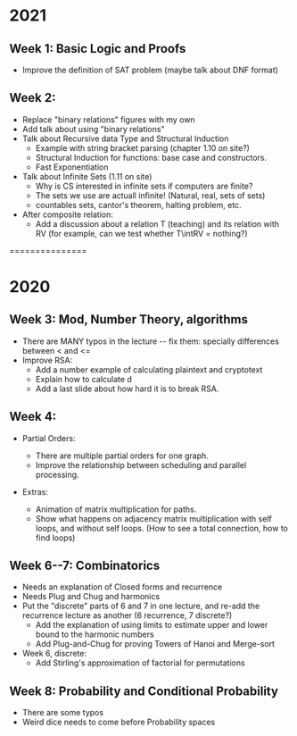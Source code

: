 # 2021
## Week 1: Basic Logic and Proofs
- Improve the definition of SAT problem (maybe talk about DNF format)

## Week 2:
- Replace "binary relations" figures with my own
- Add talk about using "binary relations"
- Talk about Recursive data Type and Structural Induction
  - Example with string bracket parsing (chapter 1.10 on site?)
  - Structural Induction for functions: base case and constructors.
  - Fast Exponentiation
- Talk about Infinite Sets (1.11 on site)
  - Why is CS interested in infinite sets if computers are finite?
  - The sets we use are actuall infinite! (Natural, real, sets of sets)
  - countables sets, cantor's theorem, halting problem, etc.
- After composite relation:
  - Add a discussion about a relation T (teaching) and its relation with
    RV (for example, can we test whether T\intRV = nothing?)


===============

# 2020


## Week 3: Mod, Number Theory, algorithms
- There are MANY typos in the lecture -- fix them: specially differences between < and <=
- Improve RSA:
  - Add a number example of calculating plaintext and cryptotext
  - Explain how to calculate d
  - Add a last slide about how hard it is to break RSA.

## Week 4:
- Partial Orders:
  - There are multiple partial orders for one graph.
  - Improve the relationship between scheduling and parallel
    processing.

- Extras:
  - Animation of matrix multiplication for paths.
  - Show what happens on adjacency matrix multiplication
    with self loops, and without self loops.
    (How to see a total connection, how to find loops)

## Week 6--7: Combinatorics
- Needs an explanation of Closed forms and recurrence
- Needs Plug and Chug and harmonics
- Put the "discrete" parts of 6 and 7 in one lecture, and re-add the recurrence lecture as another
  (6 recurrence, 7 discrete?)
	- Add the explanation of using limits to estimate upper and lower
	  bound to the harmonic numbers
	- Add Plug-and-Chug for proving Towers of Hanoi and Merge-sort
- Week 6, discrete:
	- Add Stirling's approximation of factorial for permutations

## Week 8: Probability and Conditional Probability
- There are some typos
- Weird dice needs to come before Probability spaces
